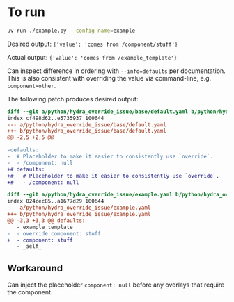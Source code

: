 # To run

```sh
uv run ./example.py --config-name=example
```

Desired output: `{'value': 'comes from /component/stuff'}`

Actual output: `{'value': 'comes from /example_template'}`

Can inspect difference in ordering with `--info=defaults` per documentation.
This is also consistent with overriding the value via command-line, e.g. `component=other`.

The following patch produces desired output:
```diff
diff --git a/python/hydra_override_issue/base/default.yaml b/python/hydra_override_issue/base/default.yaml
index cf498d62..e5735937 100644
--- a/python/hydra_override_issue/base/default.yaml
+++ b/python/hydra_override_issue/base/default.yaml
@@ -2,5 +2,5 @@

-defaults:
-  # Placeholder to make it easier to consistently use `override`.
-  - /component: null
+# defaults:
+#   # Placeholder to make it easier to consistently use `override`.
+#   - /component: null

diff --git a/python/hydra_override_issue/example.yaml b/python/hydra_override_issue/example.yaml
index 024cec85..a1677d29 100644
--- a/python/hydra_override_issue/example.yaml
+++ b/python/hydra_override_issue/example.yaml
@@ -3,3 +3,3 @@ defaults:
   - example_template
-  - override component: stuff
+  - component: stuff
   - _self_
```

## Workaround

Can inject the placeholder `component: null` before any overlays that require the component.
